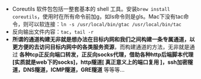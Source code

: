 - Coreutils 软件包包括一整套基本的 shell 工具。安装`brew install coreutils`，使用时在所有命令前加g，如ls命令则是gls。Mac下没有tac命令，则可以软连接：`ln -s /usr/local/bin/gtac /usr/local/bin/tac`
- 反向输出文件内容：`tac`，`tail -r `
- **所谓的通道构建无非就是想办法在目标内网和我们之间构建一条专属通道，以更方便的去访问目标内网中的各类服务资源**，而构建通道的方法，无非就是通过 **各种tcp正反向端口转发，正反向socks代理，借助各种http后端脚本代理[实质就是web下的socks]，http隧道[ 真正意义上的端口复用 ]，ssh加密隧道，DNS隧道，ICMP隧道，GRE隧道** 等等等...
